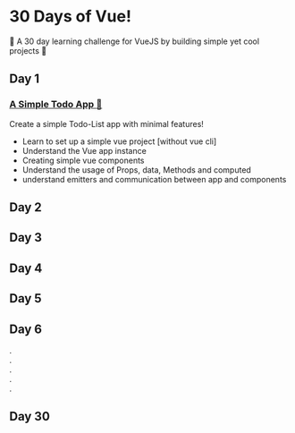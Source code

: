 # 30 Days of Vue!
:star2: A 30 day learning challenge for VueJS by building simple yet cool projects :muscle:
## Day 1
### [A Simple Todo App :memo:](https://haxzie.github.io/30-days-of-vue/day1-todo-list-app)
Create a simple Todo-List app with minimal features!  
- Learn to set up a simple vue project [without vue cli]
- Understand the Vue app instance
- Creating simple vue components
- Understand the usage of Props, data, Methods and computed
- understand emitters and communication between app and components

## Day 2
## Day 3
## Day 4
## Day 5
## Day 6
.  
.  
.  
.  
.  

## Day 30